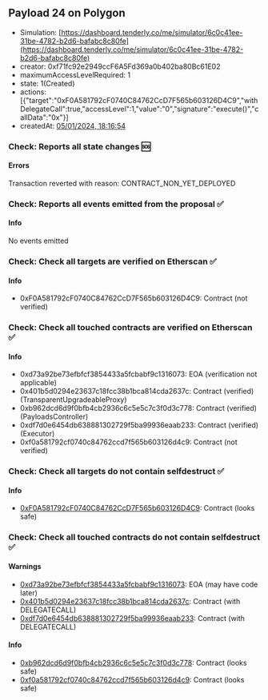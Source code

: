 ## Payload 24 on Polygon

- Simulation: [https://dashboard.tenderly.co/me/simulator/6c0c41ee-31be-4782-b2d6-bafabc8c80fe](https://dashboard.tenderly.co/me/simulator/6c0c41ee-31be-4782-b2d6-bafabc8c80fe)
- creator: 0xf71fc92e2949ccF6A5Fd369a0b402ba80Bc61E02
- maximumAccessLevelRequired: 1
- state: 1(Created)
- actions: [{"target":"0xF0A581792cF0740C84762CcD7F565b603126D4C9","withDelegateCall":true,"accessLevel":1,"value":"0","signature":"execute()","callData":"0x"}]
- createdAt: [05/01/2024, 18:16:54](https://polygonscan.com/tx/0x30edd7d42e7f43529553d4add888c64c2ba34c13968cee78c28ddd309c089d41)

### Check: Reports all state changes :sos:

#### Errors

Transaction reverted with reason: CONTRACT_NON_YET_DEPLOYED

### Check: Reports all events emitted from the proposal :white_check_mark:

#### Info

No events emitted

### Check: Check all targets are verified on Etherscan :white_check_mark:

#### Info

- 0xF0A581792cF0740C84762CcD7F565b603126D4C9: Contract (not verified)

### Check: Check all touched contracts are verified on Etherscan :white_check_mark:

#### Info

- 0xd73a92be73efbfcf3854433a5fcbabf9c1316073: EOA (verification not applicable)
- 0x401b5d0294e23637c18fcc38b1bca814cda2637c: Contract (verified) (TransparentUpgradeableProxy)
- 0xb962dcd6d9f0bfb4cb2936c6c5e5c7c3f0d3c778: Contract (verified) (PayloadsController)
- 0xdf7d0e6454db638881302729f5ba99936eaab233: Contract (verified) (Executor)
- 0xf0a581792cf0740c84762ccd7f565b603126d4c9: Contract (not verified)

### Check: Check all targets do not contain selfdestruct :white_check_mark:

#### Info

- [0xF0A581792cF0740C84762CcD7F565b603126D4C9](https://polygonscan.com/address/0xF0A581792cF0740C84762CcD7F565b603126D4C9): Contract (looks safe)

### Check: Check all touched contracts do not contain selfdestruct :white_check_mark:

#### Warnings

- [0xd73a92be73efbfcf3854433a5fcbabf9c1316073](https://polygonscan.com/address/0xd73a92be73efbfcf3854433a5fcbabf9c1316073): EOA (may have code later)
- [0x401b5d0294e23637c18fcc38b1bca814cda2637c](https://polygonscan.com/address/0x401b5d0294e23637c18fcc38b1bca814cda2637c): Contract (with DELEGATECALL)
- [0xdf7d0e6454db638881302729f5ba99936eaab233](https://polygonscan.com/address/0xdf7d0e6454db638881302729f5ba99936eaab233): Contract (with DELEGATECALL)

#### Info

- [0xb962dcd6d9f0bfb4cb2936c6c5e5c7c3f0d3c778](https://polygonscan.com/address/0xb962dcd6d9f0bfb4cb2936c6c5e5c7c3f0d3c778): Contract (looks safe)
- [0xf0a581792cf0740c84762ccd7f565b603126d4c9](https://polygonscan.com/address/0xf0a581792cf0740c84762ccd7f565b603126d4c9): Contract (looks safe)

